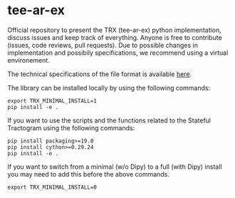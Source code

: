 # tee-ar-ex
Official repository to present the TRX (tee-ar-ex) python implementation, discuss issues and keep track of everything.
Anyone is free to contribute (issues, code reviews, pull requests).
Due to possible changes in implementation and possibily specifications, we recommend using a virtual environement.

The technical specifications of the file format is available [here](https://github.com/tee-ar-ex/trx-spec/blob/master/specifications.md).

The library can be installed locally by using the following commands:
```
export TRX_MINIMAL_INSTALL=1
pip install -e .
```
If you want to use the scripts and the functions related to the Stateful
Tractogram using the following commands:
```
pip install packaging>=19.0
pip install cython>=0.29.24
pip install -e .
```
If you want to switch from a minimal (w/o Dipy) to a full (with Dipy) install
you may need to add this before the above commands.
```
export TRX_MINIMAL_INSTALL=0
```